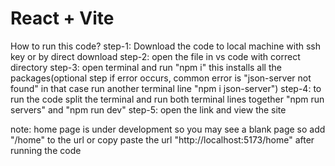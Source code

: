 # React + Vite

How to run this code?
step-1: Download the code to local machine with ssh key or by direct download
step-2: open the file in vs code with correct directory
step-3: open terminal and run "npm i" this installs all the packages(optional step if error occurs, common error is "json-server not found" in that case run another terminal line "npm i json-server")
step-4: to run the code split the terminal and run both terminal lines together "npm run servers" and "npm run dev"
step-5: open the link and view the site

note: home page is under development so you may see a blank page so add "/home" to the url or copy paste the url "http://localhost:5173/home" after running the code
